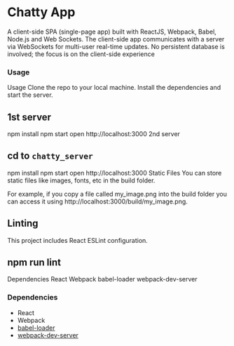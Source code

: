 Chatty App
=====================

A client-side SPA (single-page app) built with ReactJS, Webpack, Babel, Node.js and Web Sockets. The client-side app communicates with a server via WebSockets for multi-user real-time updates. No persistent database is involved; the focus is on the client-side experience

### Usage

Usage
Clone the repo to your local machine. Install the dependencies and start the server.

## 1st server

npm install
npm start
open http://localhost:3000
2nd server

## cd to `chatty_server`
npm install
npm start
open http://localhost:3000
Static Files
You can store static files like images, fonts, etc in the build folder.

For example, if you copy a file called my_image.png into the build folder you can access it using http://localhost:3000/build/my_image.png.

## Linting
This project includes React ESLint configuration.

## npm run lint
Dependencies
React
Webpack
babel-loader
webpack-dev-server

### Dependencies

* React
* Webpack
* [babel-loader](https://github.com/babel/babel-loader)
* [webpack-dev-server](https://github.com/webpack/webpack-dev-server)
